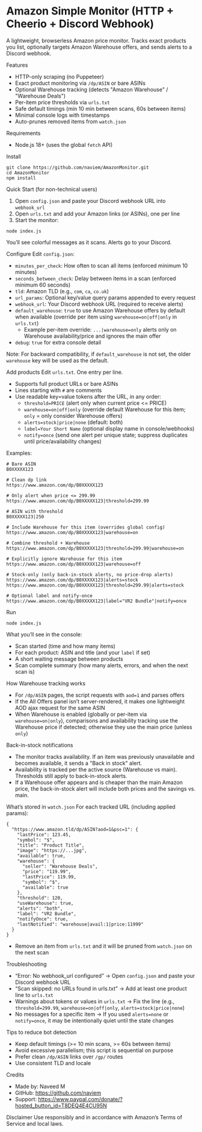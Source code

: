 Amazon Simple Monitor (HTTP + Cheerio + Discord Webhook)
=======================================================

A lightweight, browserless Amazon price monitor. Tracks exact products you list, optionally targets Amazon Warehouse offers, and sends alerts to a Discord webhook.

Features
- HTTP-only scraping (no Puppeteer)
- Exact product monitoring via `/dp/ASIN` or bare ASINs
- Optional Warehouse tracking (detects "Amazon Warehouse" / "Warehouse Deals")
- Per-item price thresholds via `urls.txt`
- Safe default timings (min 10 min between scans, 60s between items)
- Minimal console logs with timestamps
- Auto-prunes removed items from `watch.json`

Requirements
- Node.js 18+ (uses the global `fetch` API)

Install
```
git clone https://github.com/naviem/AmazonMonitor.git
cd AmazonMonitor
npm install
```

Quick Start (for non-technical users)
1) Open `config.json` and paste your Discord webhook URL into `webhook_url`
2) Open `urls.txt` and add your Amazon links (or ASINs), one per line
3) Start the monitor:
```
node index.js
```
You’ll see colorful messages as it scans. Alerts go to your Discord.

Configure
Edit `config.json`:
- `minutes_per_check`: How often to scan all items (enforced minimum 10 minutes)
- `seconds_between_check`: Delay between items in a scan (enforced minimum 60 seconds)
- `tld`: Amazon TLD (e.g., `com`, `ca`, `co.uk`)
- `url_params`: Optional key/value query params appended to every request
- `webhook_url`: Your Discord webhook URL (required to receive alerts)
- `default_warehouse`: `true` to use Amazon Warehouse offers by default when available (override per item using `warehouse=on|off|only` in `urls.txt`)
  - Example per-item override: `...|warehouse=only` alerts only on Warehouse availability/price and ignores the main offer
- `debug`: `true` for extra console detail

Note: For backward compatibility, if `default_warehouse` is not set, the older `warehouse` key will be used as the default.

Add products
Edit `urls.txt`. One entry per line.
- Supports full product URLs or bare ASINs
- Lines starting with `#` are comments
- Use readable key=value tokens after the URL, in any order:
  - `threshold=PRICE` (alert only when current price <= PRICE)
  - `warehouse=on|off|only` (override default Warehouse for this item; `only` = only consider Warehouse offers)
  - `alerts=stock|price|none` (default: both)
  - `label=Your Short Name` (optional display name in console/webhooks)
  - `notify=once` (send one alert per unique state; suppress duplicates until price/availability changes)

Examples:
```
# Bare ASIN
B0XXXXX123

# Clean dp link
https://www.amazon.com/dp/B0XXXXX123

# Only alert when price <= 299.99
https://www.amazon.com/dp/B0XXXXX123|threshold=299.99

# ASIN with threshold
B0XXXXX123|250

# Include Warehouse for this item (overrides global config)
https://www.amazon.com/dp/B0XXXXX123|warehouse=on

# Combine threshold + Warehouse
https://www.amazon.com/dp/B0XXXXX123|threshold=299.99|warehouse=on

# Explicitly ignore Warehouse for this item
https://www.amazon.com/dp/B0XXXXX123|warehouse=off

# Stock-only (only back-in-stock alerts, no price-drop alerts)
https://www.amazon.com/dp/B0XXXXX123|alerts=stock
https://www.amazon.com/dp/B0XXXXX123|threshold=299.99|alerts=stock

# Optional label and notify-once
https://www.amazon.com/dp/B0XXXXX123|label="VR2 Bundle"|notify=once
```

Run
```
node index.js
```
What you’ll see in the console:
- Scan started (time and how many items)
- For each product: ASIN and title (and your `label` if set)
- A short waiting message between products
- Scan complete summary (how many alerts, errors, and when the next scan is)

How Warehouse tracking works
- For `/dp/ASIN` pages, the script requests with `aod=1` and parses offers
- If the All Offers panel isn’t server-rendered, it makes one lightweight AOD ajax request for the same ASIN
- When Warehouse is enabled (globally or per-item via `warehouse=on|only`), comparisons and availability tracking use the Warehouse price if detected; otherwise they use the main price (unless `only`)

Back-in-stock notifications
- The monitor tracks availability. If an item was previously unavailable and becomes available, it sends a "Back in stock" alert.
- Availability is tracked per the active source (Warehouse vs main). Thresholds still apply to back-in-stock alerts.
- If a Warehouse offer appears and is cheaper than the main Amazon price, the back-in-stock alert will include both prices and the savings vs. main.

What’s stored in `watch.json`
For each tracked URL (including applied params):
```
{
  "https://www.amazon.tld/dp/ASIN?aod=1&psc=1": {
    "lastPrice": 123.45,
    "symbol": "$",
    "title": "Product Title",
    "image": "https://...jpg",
    "available": true,
    "warehouse": {
      "seller": "Warehouse Deals",
      "price": "119.99",
      "lastPrice": 119.99,
      "symbol": "$",
      "available": true
    },
    "threshold": 120,
    "useWarehouse": true,
    "alerts": "both",
    "label": "VR2 Bundle",
    "notifyOnce": true,
    "lastNotified": "warehouse|avail:1|price:11999"
  }
}
```
- Remove an item from `urls.txt` and it will be pruned from `watch.json` on the next scan

Troubleshooting
- “Error: No webhook_url configured” → Open `config.json` and paste your Discord webhook URL
- “Scan skipped: no URLs found in urls.txt” → Add at least one product line to `urls.txt`
- Warnings about tokens or values in `urls.txt` → Fix the line (e.g., `threshold=299.99`, `warehouse=on|off|only`, `alerts=stock|price|none`)
- No messages for a specific item → If you used `alerts=none` or `notify=once`, it may be intentionally quiet until the state changes

Tips to reduce bot detection
- Keep default timings (>= 10 min scans, >= 60s between items)
- Avoid excessive parallelism; this script is sequential on purpose
- Prefer clean `/dp/ASIN` links over `/gp/` routes
- Use consistent TLD and locale

Credits
- Made by: Naveed M
- GitHub: https://github.com/naviem
- Support: https://www.paypal.com/donate/?hosted_button_id=T8DEQ4E4CU95N

Disclaimer
Use responsibly and in accordance with Amazon’s Terms of Service and local laws.


